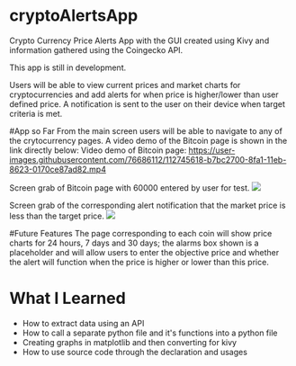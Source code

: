 # cryptoAlertsApp
Crypto Currency Price Alerts App with the GUI created using Kivy and information gathered using the Coingecko API.

This app is still in development.

Users will be able to view current prices and market charts for cryptocurrencies and add alerts for when price is higher/lower than user defined price.  A notification is sent to the user on their device when target criteria is met.

#App so Far
From the main screen users will be able to navigate to any of the crytocurrency pages.  A video demo of the Bitcoin page is shown in the link directly below:
Video demo of Bitcoin page: https://user-images.githubusercontent.com/76686112/112745618-b7bc2700-8fa1-11eb-8623-0170ce87ad82.mp4

Screen grab of Bitcoin page with 60000 entered by user for test.
![](https://firebasestorage.googleapis.com/v0/b/firescript-577a2.appspot.com/o/imgs%2Fapp%2FIanshaw93%2FD8IBW_gntw.png?alt=media&token=c844a036-821f-415e-bb71-1a780aade1d2)


Screen grab of the corresponding alert notification that the market price is less than the target price.
![](https://firebasestorage.googleapis.com/v0/b/firescript-577a2.appspot.com/o/imgs%2Fapp%2FIanshaw93%2FOF2iZNm8qi.png?alt=media&token=233dc919-852b-4cb1-822b-de34bd7bf153)


#Future Features
The page corresponding to each coin will show price charts for 24 hours, 7 days and 30 days; the alarms box shown is a placeholder and will allow users to enter the objective price and whether the alert will function when the price is higher or lower than this price. 


# What I Learned

* How to extract data using an API
* How to call a separate python file and it's functions into a python file
* Creating graphs in matplotlib and then converting for kivy
* How to use source code through the declaration and usages
